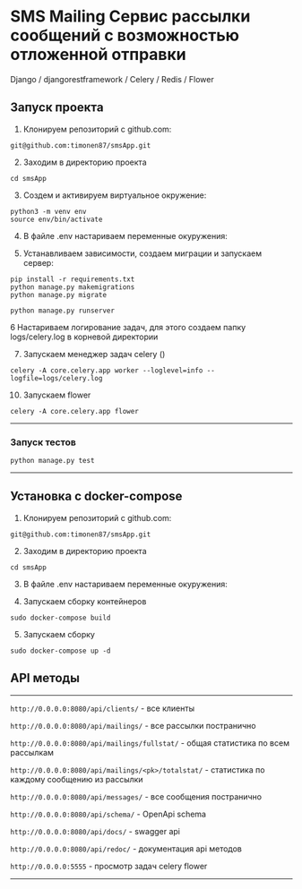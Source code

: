 # SMS Mailing Сервис рассылки сообщений с возможностью отложенной отправки

Django / djangorestframework / Celery / Redis / Flower


## Запуск проекта

1. Клонируем репозиторий с github.com:

````
git@github.com:timonen87/smsApp.git
````
2. Заходим в директорию проекта
````
cd smsApp
````

3. Создем и активируем виртуальное окружение:

````
python3 -m venv env
source env/bin/activate
````

4. В файле .env настариваем переменные окуружения: 
 
5. Устанавливаем зависимости, создаем миграции и запускаем сервер:

```
pip install -r requirements.txt
python manage.py makemigrations
python manage.py migrate

python manage.py runserver
```

6 Настариваем логирование задач, для этого создаем папку logs/celery.log в корневой директории

7. Запускаем менеджер задач celery ()

```
celery -A core.celery.app worker --loglevel=info --logfile=logs/celery.log
```
10. Запускаем flower

```
celery -A core.celery.app flower
```
***
### Запуск тестов
``` 
python manage.py test
```
***
## Установка с  docker-compose


1. Клонируем репозиторий с github.com:
```
git@github.com:timonen87/smsApp.git
```
2. Заходим в директорию проекта
````
cd smsApp
````

3. В файле .env настариваем переменные окуружения:

4. Запускаем сборку контейнеров
``` 
sudo docker-compose build
 ```
5. Запускаем сборку 
```
sudo docker-compose up -d
```

## API методы 
***

```http://0.0.0.0:8080/api/clients/``` - все клиенты

```http://0.0.0.0:8080/api/mailings/``` - все рассылки постранично

```http://0.0.0.0:8080/api/mailings/fullstat/``` - общая статистика по всем рассылкам

```http://0.0.0.0:8080/api/mailings/<pk>/totalstat/``` - статистика по каждому сообщению из рассылки

```http://0.0.0.0:8080/api/messages/``` - все сообщения постранично

```http://0.0.0.0:8080/api/schema/``` - OpenApi schema 

```http://0.0.0.0:8080/api/docs/``` - swagger api

```http://0.0.0.0:8080/api/redoc/``` - документация api методов

```http://0.0.0.0:5555``` -  просмотр задач celery flower

***
